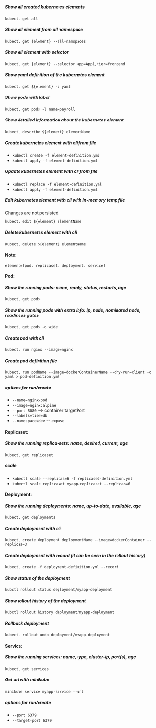 ##### Show all created kubernetes elements
`kubectl get all`
##### Show all element from all namespace
`kubectl get {element} --all-namspaces`
##### Show all element with selector
`kubectl get {element} --selector app=App1,tier=frontend`
##### Show yaml definition of the kubernetes element
`kubectl get ${element} -o yaml`
##### Show pods with label
`kubectl get pods -l name=payroll`
##### Show detailed information about the kubernetes element
`kubectl describe ${element} elementName`
##### Create kubernetes element with cli from file
- `kubectl create -f element-definition.yml`
- `kubectl apply -f element-definition.yml`
##### Update kubernetes element with cli from file
- `kubectl replace -f element-definition.yml`
- `kubectl apply -f element-definition.yml`
##### Edit kubernetes element with cli with in-memory temp file
Changes are not persisted!

`kubectl edit ${element} elementName`
##### Delete kubernetes element with cli
`kubectl delete ${element} elementName`

#### Note:
`element=[pod, replicaset, deployment, service]`

#### Pod:
##### Show the running pods: name, ready, status, restarts, age
`kubectl get pods`
##### Show the running pods with extra info: ip, node, nominated node, readiness gates
`kubectl get pods -o wide`
##### Create pod with cli
`kubectl run nginx --image=nginx`
##### Create pod definition file
`kubectl run podName --image=dockerContainerName --dry-run=client -o yaml > pod-definition.yml`
##### options for run/create
- `--name=nginx-pod`
- `--image=nginx:alpine`
- `--port 8080` --> container targetPort
- `--labels=tier=db`
- `--namespace=dev`
-- `expose`

#### Replicaset:
##### Show the running replica-sets: name, desired, current, age
`kubectl get replicaset`
##### scale
- `kubectl scale --replicas=6 -f replicaset-definition.yml`
- `kubectl scale replicaset myapp-replicaset --replicas=6`

#### Deployment:
##### Show the running deployments: name, up-to-date, available, age
`kubectl get deployments`
##### Create deployment with cli
`kubectl create deployment deploymentName --image=dockerContainer --replicas=3`
##### Create deployment with record (it can be seen in the rollout history)
`kubectl create -f deployment-definition.yml --record`
##### Show status of the deployment
`kubctl rollout status deployment/myapp-deployment`
##### Show rollout history of the deployment
`kubctl rollout history deployment/myapp-deployment`
##### Rollback deployment
`kubectl rollout undo deployment/myapp-deployment`

#### Service:
##### Show the running services: name, type, cluster-ip, port(s), age
`kubectl get services`
##### Get url with minikube
`minikube service myapp-service --url`
##### options for run/create
- `--port 6379`
- `--target-port 6379`
